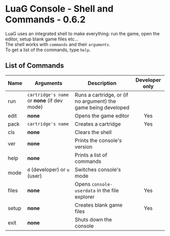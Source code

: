 # LuaG Console - Shell and Commands - 0.6.2

LuaG uses an integrated shell to make everything: run the game, open the editor, setup blank game files etc...\
The shell works with `commands` and their `arguments`.\
To get a list of the commands, type `help`.

## List of Commands

| Name  | Arguments                                    | Description                                                    | Developer only |
| ----- | -------------------------------------------- | -------------------------------------------------------------- | :------------: |
| run   | `cartridge's name` or **none** (if dev mode) | Runs a cartridge, or (if no argument) the game being developed |
| edit  | **none**                                     | Opens the game editor                                          |      Yes       |
| pack  | `cartridge's name`                           | Creates a cartridge                                            |      Yes       |
| cls   | **none**                                     | Clears the shell                                               |
| ver   | **none**                                     | Prints the console's version                                   |
| help  | **none**                                     | Prints a list of commands                                      |
| mode  | `d` (developer) or `u` (user)                | Switches console's mode                                        |
| files | **none**                                     | Opens `console-userdata` in the file explorer                  |      Yes       |
| setup | **none**                                     | Creates blank game files                                       |      Yes       |
| exit  | **none**                                     | Shuts down the console                                         |
